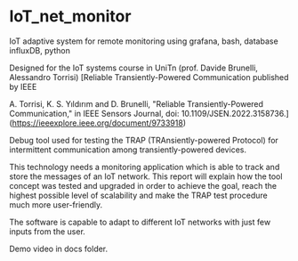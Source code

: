 # IoT_net_monitor
IoT adaptive system for remote monitoring using grafana, bash, database influxDB, python

Designed for the IoT systems course in UniTn (prof. Davide Brunelli, Alessandro Torrisi)
[Reliable Transiently-Powered Communication published by IEEE

A. Torrisi, K. S. Yıldırım and D. Brunelli, "Reliable Transiently-Powered Communication," in IEEE Sensors Journal, doi: 10.1109/JSEN.2022.3158736.](https://ieeexplore.ieee.org/document/9733918)

Debug tool used for testing the TRAP (TRAnsiently-powered Protocol) for intermittent communication among transiently-powered devices. 

This technology needs a monitoring application which is able to track and store the messages of an IoT network. This report will explain how the tool concept was tested and upgraded in order to achieve the goal, reach the highest possible level of scalability and make the TRAP test procedure much more user-friendly. 

The software is capable to adapt to different IoT networks with just few inputs from the user.

Demo video in docs folder.
